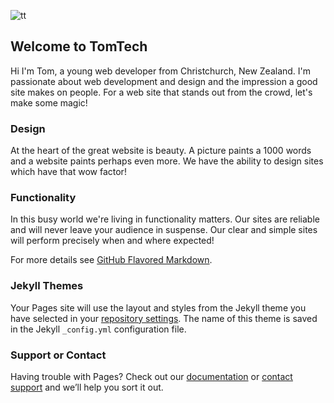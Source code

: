 ![tt](https://user-images.githubusercontent.com/62085061/133872045-c6e28e49-ed78-40f0-8a85-f25872f9c5fd.JPG)


## Welcome to TomTech


Hi I'm Tom, a young web developer from Christchurch, New Zealand. I'm passionate about web development and design and the impression a good site makes on people. For a web site that stands out from the crowd, let's make some magic! 

### Design
At the heart of the great website is beauty. A picture paints a 1000 words and a website paints perhaps even more. We have the ability to design sites which have that wow factor! 


### Functionality

In this busy world we're living in functionality matters. Our sites are reliable and will never leave your audience in suspense. Our clear and simple sites will perform precisely when and where expected!



For more details see [GitHub Flavored Markdown](https://guides.github.com/features/mastering-markdown/).

### Jekyll Themes

Your Pages site will use the layout and styles from the Jekyll theme you have selected in your [repository settings](https://github.com/thomasking135/tomtech/settings/pages). The name of this theme is saved in the Jekyll `_config.yml` configuration file.

### Support or Contact

Having trouble with Pages? Check out our [documentation](https://docs.github.com/categories/github-pages-basics/) or [contact support](https://support.github.com/contact) and we’ll help you sort it out.
